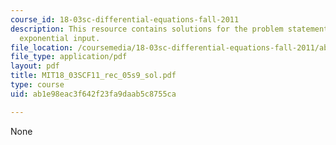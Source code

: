```yaml
---
course_id: 18-03sc-differential-equations-fall-2011
description: This resource contains solutions for the problem statements related to
  exponential input.
file_location: /coursemedia/18-03sc-differential-equations-fall-2011/ab1e98eac3f642f23fa9daab5c8755ca_MIT18_03SCF11_rec_05s9_sol.pdf
file_type: application/pdf
layout: pdf
title: MIT18_03SCF11_rec_05s9_sol.pdf
type: course
uid: ab1e98eac3f642f23fa9daab5c8755ca

---
```

None